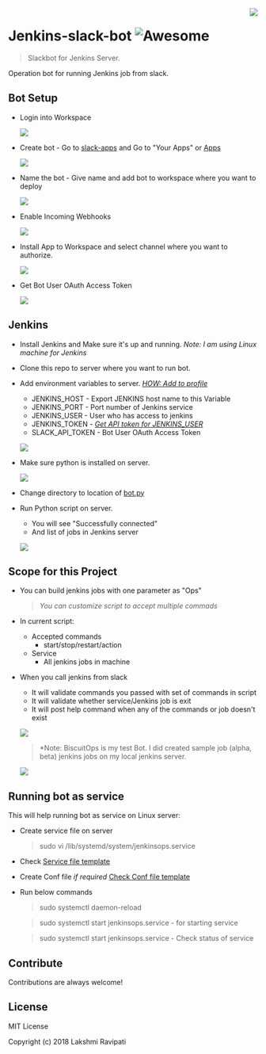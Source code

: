 <img src="images/icon.png" align="right" />

# Jenkins-slack-bot ![Awesome](images/alien.png)

> Slackbot for Jenkins Server.

Operation bot for running Jenkins job from slack.

## Bot Setup

- Login into Workspace

    ![](images/Login-In-Workspace.PNG)

- Create bot - Go to [slack-apps](https://api.slack.com/slack-apps) and Go to "Your Apps" or [Apps](https://api.slack.com/apps)

    ![](images/Create-New-App.PNG)

- Name the bot - Give name and add bot to workspace where you want to deploy

    ![](images/Give-New-Name.PNG)

- Enable Incoming Webhooks

    ![](images/Enable-Incoming-Webhooks.PNG)

- Install App to Workspace and select channel where you want to authorize. 

    ![](images/Install-app-Workspace.PNG)

- Get Bot User OAuth Access Token

    ![](images/OAuth-Bot-Token.PNG)


## Jenkins

- Install Jenkins and Make sure it's up and running. *Note: I am using Linux machine for Jenkins*

- Clone this repo to server where you want to run bot.

- Add environment variables to server. *[HOW: Add to profile](https://help.ubuntu.com/community/EnvironmentVariables)*
    - JENKINS_HOST - Export JENKINS host name to this Variable
    - JENKINS_PORT - Port number of Jenkins service
    - JENKINS_USER - User who has access to jenkins
    - JENKINS_TOKEN - *[Get API token for JENKINS_USER](https://support.cloudbees.com/hc/en-us/articles/115003090592-How-to-re-generate-my-Jenkins-user-token)*
    - SLACK_API_TOKEN - Bot User OAuth Access Token

    ![](images/Profile-Env.PNG)

- Make sure python is installed on server.

    ![](images/Python-Check.PNG)

- Change directory to location of [bot.py](slackbot/bot.py)

- Run Python script on server. 
    - You will see "Successfully connected" 
    - And list of jobs in Jenkins server

    ![](images/slack-connect.PNG)

## Scope for this Project

- You can build jenkins jobs with one parameter as "Ops" 
    > *You can customize script to accept multiple commads*
- In current script:
    - Accepted commands
        - start/stop/restart/action
    - Service
        - All jenkins jobs in machine
- When you call jenkins from slack
    - It will validate commands you passed with set of commands in script
    - It will validate whether service/Jenkins job is exit
    - It will post help command when any of the commands or job doesn't exist

    ![](images/Biscuitops-Test.PNG)
    
    > *Note: BiscuitOps is my test Bot. I did created sample job (alpha, beta) jenkins jobs on my local jenkins server.

    ![](images/sample-jenkins.PNG)

## Running bot as service

This will help running bot as service on Linux server:

- Create service file on server
    > sudo vi /lib/systemd/system/jenkinsops.service
- Check [Service file template](service/jenkinsops.service)
- Create Conf file *if required* [Check Conf file template](service/bot.conf)
- Run below commands
    > sudo systemctl daemon-reload

    > sudo systemctl start jenkinsops.service - for starting service

    > sudo systemctl start jenkinsops.service - Check status of service

## Contribute

Contributions are always welcome!


## License

MIT License

Copyright (c) 2018 Lakshmi Ravipati